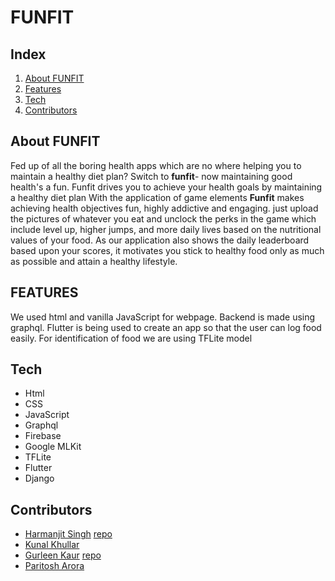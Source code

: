 # FUNFIT

## Index

1. [About FUNFIT](#about-makeathon)
2. [Features](#features)
3. [Tech](#tech)
4. [Contributors](#contributors)

## About FUNFIT

Fed up of all the boring health apps which are no where helping you to maintain a healthy diet plan?
Switch to **funfit**- now maintaining good health's a fun.
Funfit drives you to achieve your health goals by maintaining a healthy diet plan
With the application of game elements **Funfit** makes achieving health objectives fun, highly addictive and engaging.
just upload the pictures of whatever you eat and unclock the perks in the game which include level up, higher jumps, and more daily lives based on the nutritional values of your food.
As our application also shows the daily leaderboard based upon your scores, it motivates you stick to healthy food only as much as possible and attain a healthy lifestyle.

## FEATURES

We used html and vanilla JavaScript for webpage. Backend is made using graphql. Flutter is being used to create an app so that the user can log food easily. For identification of food we are using TFLite model

## Tech

- Html
- CSS
- JavaScript
- Graphql
- Firebase
- Google MLKit
- TFLite
- Flutter
- Django

## Contributors

- [Harmanjit Singh](https://github.com/Harmanjit14) [repo](https://github.com/Harmanjit14/food-scanner-ML)
- [Kunal Khullar](https://github.com/Kunal-Khullar)
- [Gurleen Kaur](https://github.com/gurleen-kaur1313) [repo](https://github.com/gurleen-kaur1313/health_backend)
- [Paritosh Arora](https://github.com/CLASHERBROs)
